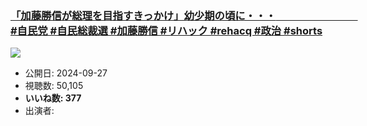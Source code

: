 ### [「加藤勝信が総理を目指すきっかけ」幼少期の頃に・・・　　　　　　　　#自民党 #自民総裁選 #加藤勝信 #リハック #rehacq #政治 #shorts](https://www.youtube.com/watch?v=6VAmDA6C7fM)
[![](https://img.youtube.com/vi/6VAmDA6C7fM/sddefault.jpg)](https://www.youtube.com/watch?v=6VAmDA6C7fM)
-   公開日: 2024-09-27
-   視聴数: 50,105
-   **いいね数: 377**
-   出演者: 
